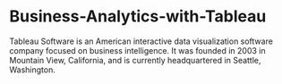 # Business-Analytics-with-Tableau
Tableau Software is an American interactive data visualization software company focused on business intelligence. It was founded in 2003 in Mountain View, California, and is currently headquartered in Seattle, Washington.
